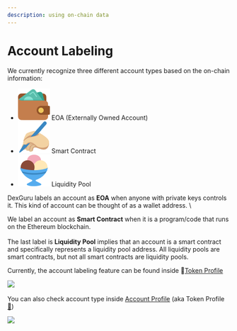 ```yaml
---
description: using on-chain data
---
```


# Account Labeling

We currently recognize three different account types based on the on-chain information:

* ![](<../../.gitbook/assets/wallet 01.svg>) EOA (Externally Owned Account)
* ![](<../../.gitbook/assets/smart contract.svg>) Smart Contract&#x20;
* ![](<../../.gitbook/assets/ice cream.svg>) Liquidity Pool&#x20;

DexGuru labels an account as **EOA** when anyone with private keys controls it. This kind of account can be thought of as a wallet address. \


We label an account as **Smart Contract** when it is a program/code that runs on the Ethereum blockchain.\
\
The last label is **Liquidity Pool** implies that an account is a smart contract and specifically represents a liquidity pool address. All liquidity pools are smart contracts, but not all smart contracts are liquidity pools.&#x20;



Currently, the account labeling feature can be found inside 🍄[Token Profile ](dyor.md)

![](<../../.gitbook/assets/Twitter\_Token Profile (1).png>)

You can also check account type inside [Account Profile](trader-profile.md) (aka Token Profile[🐳](trader-profile.md))&#x20;

![](<../../.gitbook/assets/Twitter\_Trader Profile (1).png>)
